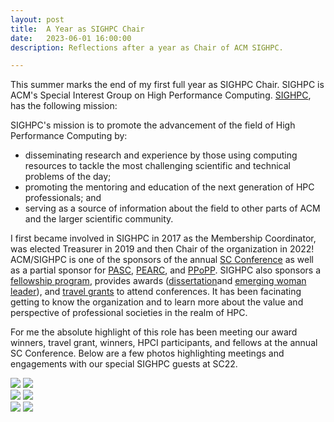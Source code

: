 ```yaml
---
layout: post
title:  A Year as SIGHPC Chair
date:   2023-06-01 16:00:00
description: Reflections after a year as Chair of ACM SIGHPC. 

---
```


This summer marks the end of my first full year as SIGHPC Chair.  SIGHPC is ACM's Special Interest Group on High Performance Computing. [SIGHPC](https://www.sighpc.org/), has the following mission:

SIGHPC's mission is to promote the advancement of the field of High Performance Computing by:
* disseminating research and experience by those using computing resources to tackle the most challenging scientific and technical problems of the day;
* promoting the mentoring and education of the next generation of HPC professionals; and
* serving as a source of information about the field to other parts of ACM and the larger scientific community.

I first became involved in SIGHPC in 2017 as the Membership Coordinator, was elected Treasurer in 2019 and then Chair of the organization in 2022!  ACM/SIGHPC is one of the sponsors of the annual [SC Conference](https://supercomputing.org/) as well as a partial sponsor for [PASC](https://www.pasc-conference.org/), [PEARC](https://pearc.acm.org/), and [PPoPP](https://conf.researchr.org/home/ppopp-2024). SIGHPC also sponsors a [fellowship program](https://www.sighpc.org/opportunities/fellowships), provides awards ([dissertation](https://www.sighpc.org/opportunities/dissertation-award)and [emerging woman leader](https://www.sighpc.org/opportunities/emerging-woman-leader-in-technical-computing-award)), and [travel grants](https://www.sighpc.org/opportunities/travel-grants) to attend conferences. It has been facinating getting to know the organization and to learn more about the value and perspective of professional societies in the realm of HPC.  

For me the absolute highlight of this role has been meeting our award winners, travel grant, winners, HPCI participants, and fellows at the annual SC Conference.  Below are a few photos highlighting meetings and engagements with our special SIGHPC guests at SC22.

<div class="img_row">
	<img class="col two" src="/img/SC22-awards-67.jpg">
    <img class="col one" src="/img/SC22-groupphotos-23.jpg">
</div>

<div class="img_row">
	<img class="col one" src="/img/SC22-awards-121.jpg">
    <img class="col two" src="/img/SC22-groupphotos-26.jpg">
</div>

<div class="img_row">
	<img class="col two" src="/img/SC22-awards-91.jpg">
    <img class="col one" src="/img/SC22-sessions-372.jpg">
</div>